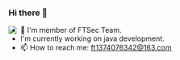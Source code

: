 ### Hi there 👋

<img 
   align="left" 
   src="https://github-readme-stats.vercel.app/api?username=youki992&show_icons=true" 
/>

- 🔭 I'm member of FTSec Team.
- I'm currently working on java development.
- 📫 How to reach me: ft1374076342@163.com
